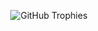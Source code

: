 <p align="center">
  <img src="https://github-profile-trophy.vercel.app/?username=ritesh355&theme=radical&no-frame=true&no-bg=true&margin-w=10&margin-h=10&column=6" alt="GitHub Trophies" />
</p>
